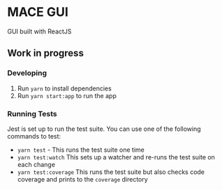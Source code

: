 # MACE GUI

GUI built with ReactJS

## Work in progress

### Developing

1. Run `yarn` to install dependencies
2. Run `yarn start:app` to run the app

### Running Tests

Jest is set up to run the test suite. You can use one of the following commands to test:

- `yarn test` - This runs the test suite one time
- `yarn test:watch` This sets up a watcher and re-runs the test suite on each change
- `yarn test:coverage` This runs the test suite but also checks code coverage and prints to the `coverage` directory
